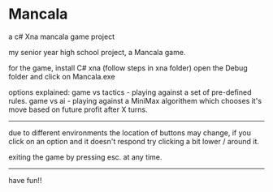 # Mancala

a c# Xna mancala game project

my senior year high school project, a Mancala game.

for the game, install C# xna (follow steps in xna folder)
open the Debug folder and click on Mancala.exe

options explained:
game vs tactics - playing against a set of pre-defined rules.
game vs ai - playing against a MiniMax algorithem which chooses it's move based on future profit after X turns.

---

due to different environments the location of buttons may change,
if you click on an option and it doesn't respond try clicking a bit lower / around it.

exiting the game by pressing esc. at any time.

---

have fun!!
